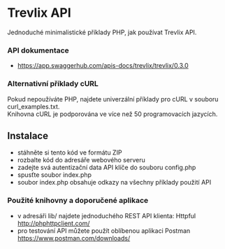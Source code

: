 # Trevlix API
Jednoduché minimalistické příklady PHP, jak používat Trevlix API.

### API dokumentace 
* https://app.swaggerhub.com/apis-docs/trevlix/trevlix/0.3.0

### Alternativní příklady cURL
Pokud nepoužíváte PHP, najdete univerzální příklady pro cURL v souboru curl_examples.txt.  
Knihovna cURL je podporována ve více než 50 programovacích jazycích.

## Instalace

* stáhněte si tento kód ve formátu ZIP
* rozbalte kód do adresáře webového serveru
* zadejte svá autentizační data API klíče do souboru config.php
* spusťte soubor index.php
* soubor index.php obsahuje odkazy na všechny příklady použití API

### Použité knihovny a doporučené aplikace
* v adresáři lib/ najdete jednoduchého REST API klienta: Httpful http://phphttpclient.com/
* pro testování API můžete použít oblíbenou aplikaci Postman https://www.postman.com/downloads/
